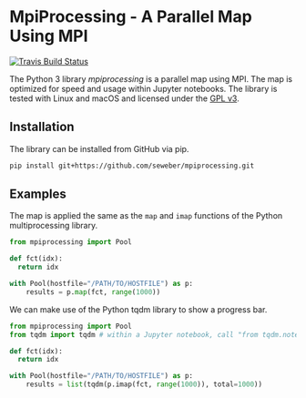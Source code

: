 # MpiProcessing - A Parallel Map Using MPI

[![Travis Build Status][travis-svg]][travis-link]
<!---[![AppVeyor Build Status][appveyor-svg]][appveyor-link]-->

The Python 3 library *mpiprocessing* is a parallel map using MPI. The map is optimized for speed and usage within Jupyter notebooks. The library is tested with Linux and macOS and licensed under the [GPL v3][gpl-link].

## Installation

The library can be installed from GitHub via pip. 

```bash
pip install git+https://github.com/seweber/mpiprocessing.git
```

## Examples

The map is applied the same as the `map` and `imap` functions of the Python multiprocessing library.
```python
from mpiprocessing import Pool

def fct(idx):
  return idx

with Pool(hostfile="/PATH/TO/HOSTFILE") as p:
    results = p.map(fct, range(1000))
```

We can make use of the Python tqdm library to show a progress bar.
```python
from mpiprocessing import Pool
from tqdm import tqdm # within a Jupyter notebook, call "from tqdm.notebook import tqdm" instead

def fct(idx):
  return idx

with Pool(hostfile="/PATH/TO/HOSTFILE") as p:
    results = list(tqdm(p.imap(fct, range(1000)), total=1000))
```

[travis-svg]: https://api.travis-ci.com/seweber/mpiprocessing.svg?branch=master
[travis-link]: https://travis-ci.com/seweber/mpiprocessing
[appveyor-svg]: https://ci.appveyor.com/api/projects/status/by19txrhh6fedjbe/branch/master?svg=true
[appveyor-link]: https://ci.appveyor.com/project/seweber/mpiprocessing/branch/master
[gpl-link]: https://www.gnu.org/licenses/gpl-3.0.html

